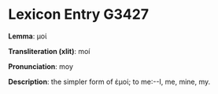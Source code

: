 # Lexicon Entry G3427

**Lemma**: μοί

**Transliteration (xlit)**: moí

**Pronunciation**: moy

**Description**:
the simpler form of ἐμοί; to me:--I, me, mine, my.
